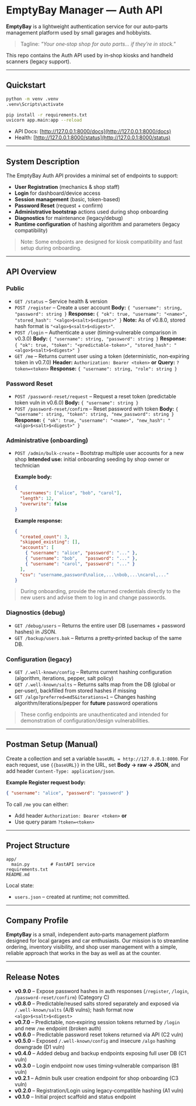 # EmptyBay Manager — Auth API

**EmptyBay** is a lightweight authentication service for our auto‑parts management platform used by small garages and hobbyists.

> Tagline: *"Your one‑stop shop for auto parts… if they’re in stock."*

This repo contains the Auth API used by in‑shop kiosks and handheld scanners (legacy support).

---

## Quickstart

```bash
python -m venv .venv
.venv\Scripts\activate

pip install -r requirements.txt
uvicorn app.main:app --reload
```

* API Docs: [http://127.0.0.1:8000/docs](http://127.0.0.1:8000/docs)
* Health:   [http://127.0.0.1:8000/status](http://127.0.0.1:8000/status)

---

## System Description

The EmptyBay Auth API provides a minimal set of endpoints to support:

* **User Registration** (mechanics & shop staff)
* **Login** for dashboard/device access
* **Session management** (basic, token-based)
* **Password Reset** (request + confirm)
* **Administrative bootstrap** actions used during shop onboarding
* **Diagnostics** for maintenance (legacy/debug)
* **Runtime configuration** of hashing algorithm and parameters (legacy compatibility)

> Note: Some endpoints are designed for kiosk compatibility and fast setup during onboarding.

---

## API Overview

### Public

* `GET /status` – Service health & version
* `POST /register` – Create a user account
  **Body:** `{ "username": string, "password": string }`
  **Response:** `{ "ok": true, "username": "<name>", "stored_hash": "<algo>$<salt>$<digest>" }`
  **Note:** As of v0.8.0, stored hash format is `"<algo>$<salt>$<digest>"`.
* `POST /login` – Authenticate a user (timing‑vulnerable comparison in v0.3.0)
  **Body:** `{ "username": string, "password": string }`
  **Response:** `{ "ok": true, "token": "<predictable-token>", "stored_hash": "<algo>$<salt>$<digest>" }`
* `GET /me` – Returns current user using a token (deterministic, non‑expiring token in v0.7.0)
  **Header:** `Authorization: Bearer <token>` **or** **Query:** `?token=<token>`
  **Response:** `{ "username": string, "role": string }`

### Password Reset

* `POST /password-reset/request` – Request a reset token (predictable token vuln in v0.6.0)
  **Body:** `{ "username": string }`
* `POST /password-reset/confirm` – Reset password with token
  **Body:** `{ "username": string, "token": string, "new_password": string }`
  **Response:** `{ "ok": true, "username": "<name>", "new_hash": "<algo>$<salt>$<digest>" }`

### Administrative (onboarding)

* `POST /admin/bulk-create` – Bootstrap multiple user accounts for a new shop
  **Intended use:** initial onboarding seeding by shop owner or technician

  **Example body:**

  ```json
  {
    "usernames": ["alice", "bob", "carol"],
    "length": 12,
    "overwrite": false
  }
  ```

  **Example response:**

  ```json
  {
    "created_count": 3,
    "skipped_existing": [],
    "accounts": [
      { "username": "alice", "password": "..." },
      { "username": "bob",   "password": "..." },
      { "username": "carol", "password": "..." }
    ],
    "csv": "username,password\nalice,...\nbob,...\ncarol,..."
  }
  ```

> During onboarding, provide the returned credentials directly to the new users and advise them to log in and change passwords.

### Diagnostics (debug)

* `GET /debug/users` – Returns the entire user DB (usernames + password hashes) in JSON.
* `GET /backup/users.bak` – Returns a pretty‑printed backup of the same DB.

### Configuration (legacy)

* `GET /.well-known/config` – Returns current hashing configuration (algorithm, iterations, pepper, salt policy)
* `GET /.well-known/salts` – Returns salts map from the DB (global or per‑user), backfilled from stored hashes if missing
* `GET /algo?preferred=md5&iterations=1` – Changes hashing algorithm/iterations/pepper for **future** password operations

> These config endpoints are unauthenticated and intended for demonstration of configuration/design vulnerabilities.

---

## Postman Setup (Manual)

Create a collection and set a variable `baseURL = http://127.0.0.1:8000`. For each request, use `{{baseURL}}` in the URL, set **Body → raw → JSON**, and add header `Content-Type: application/json`.

**Example Register request body:**

```json
{ "username": "alice", "password": "password" }
```

To call `/me` you can either:

* Add header `Authorization: Bearer <token>` **or**
* Use query param `?token=<token>`

---

## Project Structure

```
app/
  main.py        # FastAPI service
requirements.txt
README.md
```

Local state:

* `users.json` – created at runtime; not committed.

---

## Company Profile

**EmptyBay** is a small, independent auto‑parts management platform designed for local garages and car enthusiasts. Our mission is to streamline ordering, inventory visibility, and shop user management with a simple, reliable approach that works in the bay as well as at the counter.

---

## Release Notes

* **v0.9.0** – Expose password hashes in auth responses (`/register`, `/login`, `/password-reset/confirm`) (Category C)
* **v0.8.0** – Predictable/reused salts stored separately and exposed via `/.well-known/salts` (A/B vulns); hash format now `<algo>$<salt>$<digest>`
* **v0.7.0** – Predictable, non‑expiring session tokens returned by `/login` and new `/me` endpoint (broken auth)
* **v0.6.0** – Predictable password reset tokens returned via API (C2 vuln)
* **v0.5.0** – Exposed `/.well-known/config` and insecure `/algo` hashing downgrade (D1 vuln)
* **v0.4.0** – Added debug and backup endpoints exposing full user DB (C1 vuln)
* **v0.3.0** – Login endpoint now uses timing‑vulnerable comparison (B1 vuln)
* **v0.2.1** – Admin bulk user creation endpoint for shop onboarding (C3 vuln)
* **v0.2.0** – Registration/Login using legacy‑compatible hashing (A1 vuln)
* **v0.1.0** – Initial project scaffold and status endpoint
